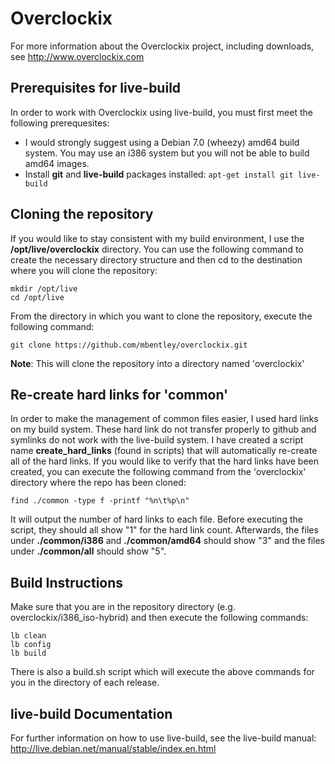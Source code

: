 # Overclockix 
For more information about the Overclockix project, including downloads, see http://www.overclockix.com

## Prerequisites for live-build
In order to work with Overclockix using live-build, you must first meet the following prerequesites:
- I would strongly suggest using a Debian 7.0 (wheezy) amd64 build system.  You may use an i386 system but you will not be able to build amd64 images.
- Install **git** and **live-build** packages installed:  `apt-get install git live-build`

## Cloning the repository
If you would like to stay consistent with my build environment, I use the **/opt/live/overclockix** directory.  You can use the following command to create the necessary directory structure and then cd to the destination where you will clone the repository:
```
mkdir /opt/live
cd /opt/live
```

From the directory in which you want to clone the repository, execute the following command:
```
git clone https://github.com/mbentley/overclockix.git
```
**Note**: This will clone the repository into a directory named 'overclockix'

## Re-create hard links for 'common'
In order to make the management of common files easier, I used hard links on my build system.  These hard link do not transfer properly to github and symlinks do not work with the live-build system.  I have created a script name **create_hard_links** (found in scripts) that will automatically re-create all of the hard links.
If you would like to verify that the hard links have been created, you can execute the following command from the 'overclockix' directory where the repo has been cloned:
```
find ./common -type f -printf "%n\t%p\n"
```
It will output the number of hard links to each file.  Before executing the script, they should all show "1" for the hard link count.  Afterwards, the files under **./common/i386** and **./common/amd64** should show "3" and the files under **./common/all** should show "5".

## Build Instructions
Make sure that you are in the repository directory (e.g. overclockix/i386_iso-hybrid) and then execute the following commands:
```
lb clean
lb config
lb build
```
There is also a build.sh script which will execute the above commands for you in the directory of each release.

## live-build Documentation
For further information on how to use live-build, see the live-build manual:  http://live.debian.net/manual/stable/index.en.html
